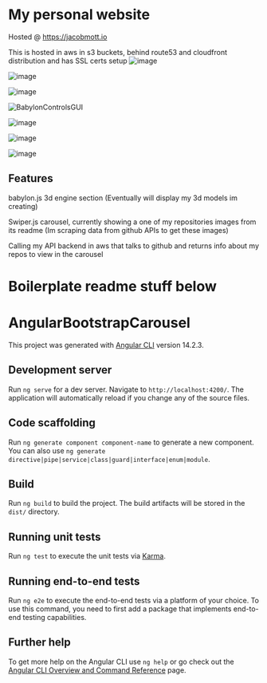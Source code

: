 

# My personal website

Hosted @ https://jacobmott.io

This is hosted in aws in s3 buckets, behind route53 and cloudfront distribution and has SSL certs setup 
![image](https://user-images.githubusercontent.com/3318539/194075523-e283eb4c-6b9e-4743-887b-f622139c24e6.png)

![image](https://user-images.githubusercontent.com/3318539/194075778-6a6a7476-f5b8-43fa-b8bd-90f00890f18c.png)

![image](https://user-images.githubusercontent.com/3318539/194075918-6806861d-2a7f-47ab-98ba-9fc3c94af1c4.png)

![BabylonControlsGUI](https://user-images.githubusercontent.com/3318539/194211745-e8b34a90-40d6-423a-be6e-5ed3736d7cea.png)


![image](https://user-images.githubusercontent.com/3318539/193500776-69a819d8-833c-4726-9c04-e219947e6d49.png)

![image](https://user-images.githubusercontent.com/3318539/193500799-6082c33e-1563-4769-93ef-85b7f867dde3.png)

![image](https://user-images.githubusercontent.com/3318539/193500833-40d42601-4918-4689-8544-b179ff6adfc6.png)



## Features

babylon.js 3d engine section (Eventually will display my 3d models im creating)

Swiper.js carousel, currently showing a one of my repositories images from its readme (Im scraping data from github APIs to get these images)

Calling my API backend in aws that talks to github and returns info about my repos to view in the carousel




# Boilerplate readme stuff below


# AngularBootstrapCarousel

This project was generated with [Angular CLI](https://github.com/angular/angular-cli) version 14.2.3.

## Development server

Run `ng serve` for a dev server. Navigate to `http://localhost:4200/`. The application will automatically reload if you change any of the source files.

## Code scaffolding

Run `ng generate component component-name` to generate a new component. You can also use `ng generate directive|pipe|service|class|guard|interface|enum|module`.

## Build

Run `ng build` to build the project. The build artifacts will be stored in the `dist/` directory.

## Running unit tests

Run `ng test` to execute the unit tests via [Karma](https://karma-runner.github.io).

## Running end-to-end tests

Run `ng e2e` to execute the end-to-end tests via a platform of your choice. To use this command, you need to first add a package that implements end-to-end testing capabilities.

## Further help

To get more help on the Angular CLI use `ng help` or go check out the [Angular CLI Overview and Command Reference](https://angular.io/cli) page.
